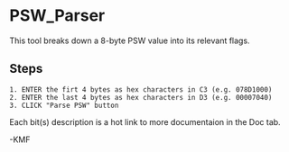 # PSW_Parser
This tool breaks down a 8-byte PSW value into its relevant flags.

Steps
-----
    1. ENTER the firt 4 bytes as hex characters in C3 (e.g. 078D1000)
    2. ENTER the last 4 bytes as hex characters in D3 (e.g. 00007040)
    3. CLICK "Parse PSW" button

Each bit(s) description is a hot link to more documentaion in the Doc tab.

-KMF


